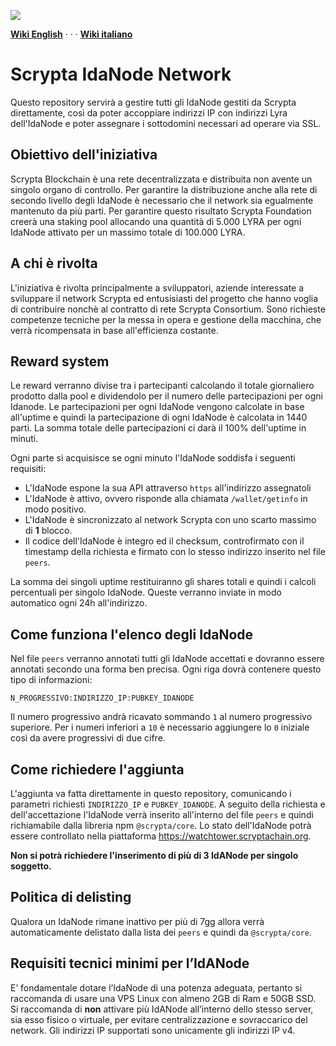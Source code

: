 
![](https://miro.medium.com/max/3168/1*1gGxAKWqKQ5WzcQpu_vi2A.jpeg)  
  
[**Wiki English**](//en.scrypta.wiki/idanode/ "English — Scrypta Wiki") · · · [**Wiki italiano**](//en.scrypta.wiki/idanode/ "Italiano — Scrypta Wiki")

# Scrypta IdaNode Network

Questo repository servirà a gestire tutti gli IdaNode gestiti da Scrypta direttamente, così da poter accoppiare indirizzi IP con indirizzi Lyra dell'IdaNode e poter assegnare i sottodomini necessari ad operare via SSL.

## Obiettivo dell'iniziativa

Scrypta Blockchain è una rete decentralizzata e distribuita non avente un singolo organo di controllo. Per garantire la distribuzione anche alla rete di secondo livello degli IdaNode è necessario che il network sia egualmente mantenuto da più parti. Per garantire questo risultato Scrypta Foundation creerà una staking pool allocando una quantità di 5.000 LYRA per ogni IdaNode attivato per un massimo totale di 100.000 LYRA.

## A chi è rivolta

L'iniziativa è rivolta principalmente a sviluppatori, aziende interessate a sviluppare il network Scrypta ed entusisiasti del progetto che hanno voglia di contribuire nonchè al contratto di rete Scrypta Consortium. Sono richieste competenze tecniche per la messa in opera e gestione della macchina, che verrà ricompensata in base all'efficienza costante.

## Reward system

Le reward verranno divise tra i partecipanti calcolando il totale giornaliero prodotto dalla pool e dividendolo per il numero delle partecipazioni per ogni Idanode. Le partecipazioni per ogni IdaNode vengono calcolate in base all'uptime e quindi la partecipazione di ogni IdaNode è calcolata in 1440 parti. La somma totale delle partecipazioni ci darà il 100% dell'uptime in minuti.

Ogni parte si acquisisce se ogni minuto l'IdaNode soddisfa i seguenti requisiti:

- L'IdaNode espone la sua API attraverso `https` all'indirizzo assegnatoli
- L'IdaNode è attivo, ovvero risponde alla chiamata `/wallet/getinfo` in modo positivo.
- L'IdaNode è sincronizzato al network Scrypta con uno scarto massimo di **1** blocco.
- Il codice dell'IdaNode è integro ed il checksum, controfirmato con il timestamp della richiesta e firmato con lo stesso indirizzo inserito nel file `peers`.

La somma dei singoli uptime restituiranno gli shares totali e quindi i calcoli percentuali per singolo IdaNode. Queste verranno inviate in modo automatico ogni 24h all'indirizzo.

## Come funziona l'elenco degli IdaNode

Nel file `peers` verranno annotati tutti gli IdaNode accettati e dovranno essere annotati secondo una forma ben precisa. Ogni riga dovrà contenere questo tipo di informazioni:

```
N_PROGRESSIVO:INDIRIZZO_IP:PUBKEY_IDANODE
```

Il numero progressivo andrà ricavato sommando `1` al numero progressivo superiore. Per i numeri inferiori a `10` è necessario aggiungere lo `0` iniziale così da avere progressivi di due cifre.

## Come richiedere l'aggiunta

L'aggiunta va fatta direttamente in questo repository, comunicando i parametri richiesti `INDIRIZZO_IP` e `PUBKEY_IDANODE`. A seguito della richiesta e dell'accettazione l'IdaNode verrà inserito all'interno del file `peers` e quindi richiamabile dalla libreria npm `@scrypta/core`.
Lo stato dell'IdaNode potrà essere controllato nella piattaforma https://watchtower.scryptachain.org.

**Non si potrà richiedere l'inserimento di più di 3 IdANode per singolo soggetto.**

## Politica di delisting

Qualora un IdaNode rimane inattivo per più di 7gg allora verrà automaticamente delistato dalla lista dei `peers` e quindi da `@scrypta/core`.

## Requisiti tecnici minimi per l’IdANode

E’ fondamentale dotare l’IdaNode di una potenza adeguata, pertanto si raccomanda di usare una VPS Linux con almeno 2GB di Ram e 50GB SSD.
Si raccomanda di **non** attivare più IdANode all’interno dello stesso server, sia esso fisico o virtuale, per evitare centralizzazione e sovraccarico del network. Gli indirizzi IP supportati sono unicamente gli indirizzi IP v4.
